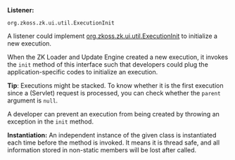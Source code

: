 **Listener:**

`org.zkoss.zk.ui.util.ExecutionInit`

A listener could implement
[org.zkoss.zk.ui.util.ExecutionInit](https://www.zkoss.org/javadoc/latest/zk/org/zkoss/zk/ui/util/ExecutionInit.html)
to initialize a new execution.

When the ZK Loader and Update Engine created a new execution, it invokes
the `init` method of this interface such that developers could plug the
application-specific codes to initialize an execution.

**Tip**: Executions might be stacked. To know whether it is the first
execution since a (Servlet) request is processed, you can check whether
the `parent` argument is `null`.

A developer can prevent an execution from being created by throwing an
exception in the `init` method.

**Instantiation:** An independent instance of the given class is
instantiated each time before the method is invoked. It means it is
thread safe, and all information stored in non-static members will be
lost after called.
